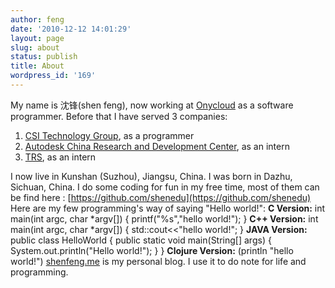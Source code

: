 ```yaml
---
author: feng
date: '2010-12-12 14:01:29'
layout: page
slug: about
status: publish
title: About
wordpress_id: '169'
---
```


My name is 沈锋(shen feng), now working at
[Onycloud](http://onycloud.com) as a software programmer. Before that I have served 3 companies:
1.  [CSI Technology Group](http://www.csitech.com/), as a programmer
2.  [Autodesk China Research and Development Center](http://usa.autodesk.com/), as an intern
3.  [TRS](http://www.trs.com.cn/), as an intern

I now live in Kunshan (Suzhou), Jiangsu, China. I was born in Dazhu,
Sichuan, China. I do some coding for fun in my free time, most of them can be find here :
[https://github.com/shenedu](https://github.com/shenedu)
Here are my few programming's way of saying "Hello world!":
**C Version:**
    int main(int argc, char *argv[]) {
        printf("%s","hello world!");
    }
**C++ Version:**
    int main(int argc, char *argv[]) {
        std::cout<<"hello world!";
    }
**JAVA Version:**
    public class HelloWorld {
    public static void main(String[] args) {
        System.out.println("Hello world!");
      }
    }
**Clojure Version:**
    (println "hello world!")
[shenfeng.me](http://shenfeng.me) is my personal blog. I use it to do note for life and programming.



